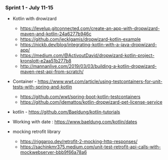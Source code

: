 ### Sprint 1 - July 11-15

* Kotlin with drowizard
  * https://levelup.gitconnected.com/create-an-app-with-dropwizard-maven-and-kotlin-24a6277b946c
  * https://github.com/jecklgamis/dropwizard-kotlin-example
  * https://nickb.dev/blog/integrating-kotlin-with-a-java-dropwizard-app/
  * https://medium.com/@ActivoutDavid/dropwizard-kotlin-project-kronslott-e2aa51b277b8
  * http://mannanlive.com/2019/03/03/building-a-kotlin-dropwizard-maven-rest-api-from-scratch/
* Container - https://www.wwt.com/article/using-testcontainers-for-unit-tests-with-spring-and-kotlin
  - https://github.com/wwt/spring-boot-kotlin-testcontainers
  * https://github.com/jdemattos/kotlin-dropwizard-pet-license-service
* kotlin - https://github.com/Baeldung/kotlin-tutorials 
* Working with date : https://www.baeldung.com/kotlin/dates

* mocking retrofit library
  * https://riggaroo.dev/retrofit-2-mocking-http-responses/
  * https://sachinkmr375.medium.com/unit-test-retrofit-api-calls-with-mockwebserver-bbb9f66a78a6